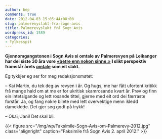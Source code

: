```yaml
---
author: bep
comments: true
date: 2012-04-03 15:05:44+00:00
slug: palmerevyslakt-fra-sogn-avis
title: Palmerevyslakt frå Sogn Avis
wordpress_id: 1589
categories:
- Fylkesspit
---
```


**Gjennomgangstonen i Sogn Avis si omtale av Palmerevyen på Leikanger har dei siste 30 åra vore [«betre enn nokon sinne.»](http://bepsays.com/2011/04/palmerevyen-nar-snart-mount-everest/) I slikt perspektiv framstår årets [omtale](http://www.sognavis.no/lokale_nyhende/article5995514.ece) som eit slakt.**

<!--more-->

Eg tykkjer eg ser for meg redaksjonsmøtet:

– Kai Martin, du tek deg av revyen i år. Og hugs, me har fått ufortent kritikk frå mange hald om at me er for ukritisk skamrosande kvart år. Prøv og finn ein intetsigande og lett rosande tittel, gjerne med eit ord dei færraste forstår. Ja, og fang nokre bilete med lett overvektige menn ikledd dameklede. Det gjer seg godt på trykk!

– Okai, Jani! Det skal bli.

{{< figure src="/img/wp/Faksimile-Sogn-Avis-om-Palmerevy-2012.jpg" class="alignright" caption="Faksimile frå Sogn Avis 2. april 2012." >}}
